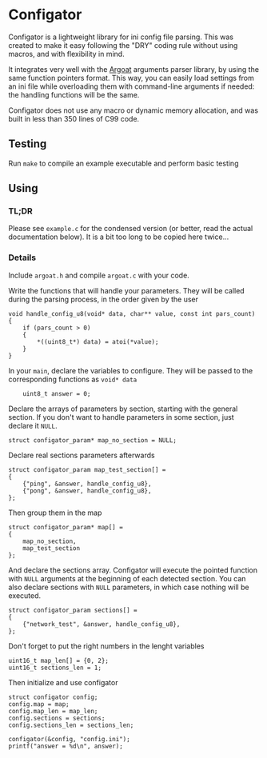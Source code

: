 # Configator
Configator is a lightweight library for ini config file parsing.
This was created to make it easy following the "DRY" coding rule
without using macros, and with flexibility in mind.

It integrates very well with the [Argoat](https://github.com/nullgemm/argoat.git)
arguments parser library, by using the same function pointers format.
This way, you can easily load settings from an ini file while overloading them
with command-line arguments if needed: the handling functions will be the same.

Configator does not use any macro or dynamic memory allocation,
and was built in less than 350 lines of C99 code.

## Testing
Run `make` to compile an example executable and perform basic testing

## Using
### TL;DR
Please see `example.c` for the condensed version
(or better, read the actual documentation below).
It is a bit too long to be copied here twice...

### Details
Include `argoat.h` and compile `argoat.c` with your code.

Write the functions that will handle your parameters.
They will be called during the parsing process, in the order given by the user
```
void handle_config_u8(void* data, char** value, const int pars_count)
{
	if (pars_count > 0)
	{
		*((uint8_t*) data) = atoi(*value);
	}
}
```

In your `main`, declare the variables to configure.
They will be passed to the corresponding functions as `void* data`
```
	uint8_t answer = 0;
```

Declare the arrays of parameters by section, starting with the general section.
If you don't want to handle parameters in some section, just declare it `NULL`.
```
struct configator_param* map_no_section = NULL;
```

Declare real sections parameters afterwards
```
struct configator_param map_test_section[] =
{
	{"ping", &answer, handle_config_u8},
	{"pong", &answer, handle_config_u8},
};
```

Then group them in the map
```
struct configator_param* map[] =
{
	map_no_section,
	map_test_section
};
```

And declare the sections array. Configator will execute the pointed function
with `NULL` arguments at the beginning of each detected section.
You can also declare sections with `NULL` parameters, in which case nothing
will be executed.
```
struct configator_param sections[] =
{
	{"network_test", &answer, handle_config_u8},
};
```

Don't forget to put the right numbers in the lenght variables
```
uint16_t map_len[] = {0, 2};
uint16_t sections_len = 1;
```

Then initialize and use configator
```
struct configator config;
config.map = map;
config.map_len = map_len;
config.sections = sections;
config.sections_len = sections_len;

configator(&config, "config.ini");
printf("answer = %d\n", answer);
```
